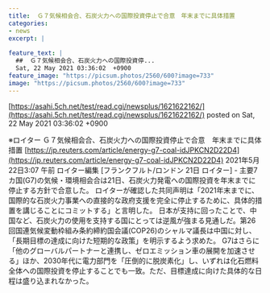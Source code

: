 ```yaml
---
title:  Ｇ７気候相会合、石炭火力への国際投資停止で合意　年末までに具体措置  
categories:
- news
excerpt: |
  
feature_text: |
  ##  Ｇ７気候相会合、石炭火力への国際投資停...
  Sat, 22 May 2021 03:36:02  +0900
feature_image: "https://picsum.photos/2560/600?image=733"
image: "https://picsum.photos/2560/600?image=733"
---
```


[https://asahi.5ch.net/test/read.cgi/newsplus/1621622162/](https://asahi.5ch.net/test/read.cgi/newsplus/1621622162/)
posted on Sat, 22 May 2021 03:36:02  +0900

<!--more-->

※ロイター Ｇ７気候相会合、石炭火力への国際投資停止で合意　年末までに具体措置 [https://jp.reuters.com/article/energy-g7-coal-idJPKCN2D22D4](https://jp.reuters.com/article/energy-g7-coal-idJPKCN2D22D4) 2021年5月22日3:07 午前 ロイター編集 [フランクフルト/ロンドン 21日 ロイター] - 主要7カ国(G7)の気候・環境相会合は21日、石炭火力発電への国際投資を年末までに停止する方針で合意した。 ロイターが確認した共同声明は「2021年末までに、国際的な石炭火力事業への直接的な政府支援を完全に停止するために、具体的措置を講じることにコミットする」と言明した。 日本が支持に回ったことで、中国など、石炭火力の使用を支持する国にとっては逆風が強まる見通しだ。第26回国連気候変動枠組み条約締約国会議(COP26)のシャルマ議長は中国に対し、「長期目標の達成に向けた短期的な政策」を明示するよう求めた。 G7はさらに「他のグローバルパートナーと連携し、ゼロエミッション車の展開を加速させる」ほか、2030年代に電力部門を「圧倒的に脱炭素化」し、いずれは化石燃料全体への国際投資を停止することでも一致。ただ、目標達成に向けた具体的な日程は盛り込まれなかった。
